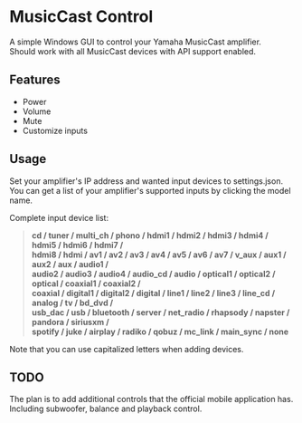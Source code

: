 # MusicCast Control

A simple Windows GUI to control your Yamaha MusicCast amplifier.<br />
Should work with all MusicCast devices with API support enabled.

## Features
* Power
* Volume
* Mute
* Customize inputs

## Usage
Set your amplifier's IP address and wanted input devices to settings.json.<br />
You can get a list of your amplifier's supported inputs by clicking the model name.<br />

Complete input device list:<br />
>**cd / tuner / multi_ch / phono / hdmi1 / hdmi2 / hdmi3 / hdmi4 / hdmi5 / hdmi6 / hdmi7 /**<br />
>**hdmi8 / hdmi / av1 / av2 / av3 / av4 / av5 / av6 / av7 / v_aux / aux1 / aux2 / aux / audio1 /**<br />
>**audio2 / audio3 / audio4 / audio_cd / audio / optical1 / optical2 / optical / coaxial1 / coaxial2 /**<br />
>**coaxial / digital1 / digital2 / digital / line1 / line2 / line3 / line_cd / analog / tv / bd_dvd /**<br />
>**usb_dac / usb / bluetooth / server / net_radio / rhapsody / napster / pandora / siriusxm /**<br />
>**spotify / juke / airplay / radiko / qobuz / mc_link / main_sync / none**

Note that you can use capitalized letters when adding devices.

## TODO
The plan is to add additional controls that the official mobile application has. Including subwoofer, balance and playback control.
